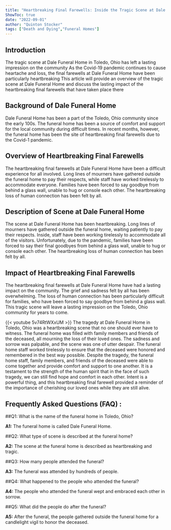 ```yaml
---
title: "Heartbreaking Final Farewells: Inside the Tragic Scene at Dale Funeral Home in Toledo, Ohio"
ShowToc: true 
date: "2022-09-01"
author: "Quinton Stocker" 
tags: ["Death and Dying","Funeral Homes"]
---
```

## Introduction 

The tragic scene at Dale Funeral Home in Toledo, Ohio has left a lasting impression on the community As the Covid-19 pandemic continues to cause heartache and loss, the final farewells at Dale Funeral Home have been particularly heartbreaking This article will provide an overview of the tragic scene at Dale Funeral Home and discuss the lasting impact of the heartbreaking final farewells that have taken place there

## Background of Dale Funeral Home

Dale Funeral Home has been a part of the Toledo, Ohio community since the early 100s. The funeral home has been a source of comfort and support for the local community during difficult times. In recent months, however, the funeral home has been the site of heartbreaking final farewells due to the Covid-1 pandemic.

## Overview of Heartbreaking Final Farewells

The heartbreaking final farewells at Dale Funeral Home have been a difficult experience for all involved. Long lines of mourners have gathered outside the funeral home to pay their respects, while staff have worked tirelessly to accommodate everyone. Families have been forced to say goodbye from behind a glass wall, unable to hug or console each other. The heartbreaking loss of human connection has been felt by all.

## Description of Scene at Dale Funeral Home

The scene at Dale Funeral Home has been heartbreaking. Long lines of mourners have gathered outside the funeral home, waiting patiently to pay their respects. Inside, staff have been working tirelessly to accommodate all of the visitors. Unfortunately, due to the pandemic, families have been forced to say their final goodbyes from behind a glass wall, unable to hug or console each other. The heartbreaking loss of human connection has been felt by all.

## Impact of Heartbreaking Final Farewells

The heartbreaking final farewells at Dale Funeral Home have had a lasting impact on the community. The grief and sadness felt by all has been overwhelming. The loss of human connection has been particularly difficult for families, who have been forced to say goodbye from behind a glass wall. This tragic scene will leave a lasting impression on the Toledo, Ohio community for years to come.

{{< youtube 5v74RtWXxUM >}} 
The tragedy at Dale Funeral Home in Toledo, Ohio was a heartbreaking scene that no one should ever have to witness. The funeral home was filled with family members and friends of the deceased, all mourning the loss of their loved ones. The sadness and sorrow was palpable, and the scene was one of utter despair. The funeral home staff worked tirelessly to ensure that the deceased were honored and remembered in the best way possible. Despite the tragedy, the funeral home staff, family members, and friends of the deceased were able to come together and provide comfort and support to one another. It is a testament to the strength of the human spirit that in the face of such tragedy, we can still find hope and comfort in each other. Intent is a powerful thing, and this heartbreaking final farewell provided a reminder of the importance of cherishing our loved ones while they are still alive.

## Frequently Asked Questions (FAQ) :
##Q1: What is the name of the funeral home in Toledo, Ohio?

**A1:** The funeral home is called Dale Funeral Home.

##Q2: What type of scene is described at the funeral home?

**A2:** The scene at the funeral home is described as heartbreaking and tragic.

##Q3: How many people attended the funeral?

**A3:** The funeral was attended by hundreds of people.

##Q4: What happened to the people who attended the funeral?

**A4:** The people who attended the funeral wept and embraced each other in sorrow.

##Q5: What did the people do after the funeral?

**A5:** After the funeral, the people gathered outside the funeral home for a candlelight vigil to honor the deceased.



